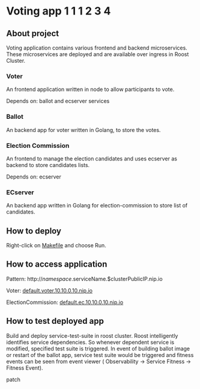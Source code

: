 # Voting app 1 1 1 2 3 4

## About project

Voting application contains various frontend and backend microservices. These microservices are deployed and are available over ingress in Roost Cluster.

### Voter

An frontend application written in node to allow participants to vote.

Depends on: ballot and ecserver services

### Ballot

An backend app for voter written in Golang, to store the votes.

### Election Commission

An frontend to manage the election candidates and uses ecserver as backend to store candidates lists.

Depends on: ecserver

### ECserver

An backend app written in Golang for election-commission to store list of candidates.

## How to deploy

Right-click on [Makefile](./Makefile) and choose Run.

## How to access application

Pattern: http://$namespace.$serviceName.$clusterPublicIP.nip.io

Voter: [default.voter.10.10.0.10.nip.io](http://default.voter.10.10.0.10.nip.io)

ElectionCommission: [default.ec.10.10.0.10.nip.io](default.ec.10.10.0.10.nip.io)

## How to test deployed app

Build and deploy service-test-suite in roost cluster.
Roost intelligently identifies service dependencies. So whenever dependent service is modified, specified test suite is triggered.
In event of building ballot image or restart of the ballot app, service test suite would be triggered and fitness events can be seen from event viewer ( Observability -> Service Fitness -> Fitness Event).

patch
